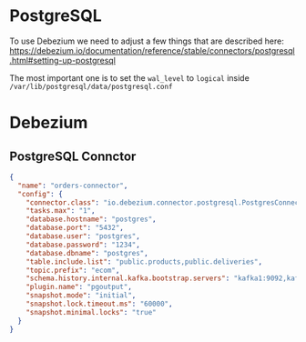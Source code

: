 

# PostgreSQL

To use Debezium we need to adjust a few things that are described here:
https://debezium.io/documentation/reference/stable/connectors/postgresql.html#setting-up-postgresql

The most important one is to set the `wal_level` to `logical` inside `/var/lib/postgresql/data/postgresql.conf`

# Debezium

## PostgreSQL Connctor

``` json
{
  "name": "orders-connector",
  "config": {
    "connector.class": "io.debezium.connector.postgresql.PostgresConnector",
    "tasks.max": "1",
    "database.hostname": "postgres",
    "database.port": "5432",
    "database.user": "postgres",
    "database.password": "1234",
    "database.dbname": "postgres",
    "table.include.list": "public.products,public.deliveries",
    "topic.prefix": "ecom",
    "schema.history.internal.kafka.bootstrap.servers": "kafka1:9092,kafka2:9092,kafka3:9092",
    "plugin.name": "pgoutput",
    "snapshot.mode": "initial",
    "snapshot.lock.timeout.ms": "60000",
    "snapshot.minimal.locks": "true"
  }
}
```